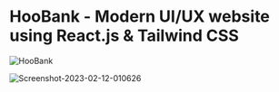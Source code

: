 # HooBank - Modern UI/UX website using React.js & Tailwind CSS

![HooBank](https://i.ibb.co/BK1Hn0x/Screenshot-2022-08-08-at-4-05-48-PM.png)
<blockquote class="imgur-embed-pub" lang="en" data-id="a/24x4unm" data-context="false" ><a href="//imgur.com/a/24x4unm"></a></blockquote><script async src="//s.imgur.com/min/embed.js" charset="utf-8"></script>
<img src="https://i.ibb.co/Czx6n5v/Screenshot-2023-02-12-010626.png" alt="Screenshot-2023-02-12-010626" border="0">
